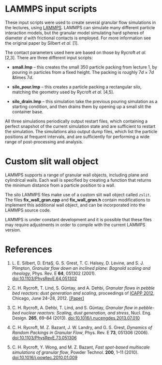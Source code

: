 # LAMMPS input scripts
These input scripts were used to create several granular flow simulations in
the lectures, using [LAMMPS](https://lammps.sandia.gov). LAMMPS can simulate
many different particle interaction models, but the granular model simulating
hard spheres of diameter *d* with frictional contacts is employed. For more
information see the original paper by Silbert *et al.* [1].

The contact parameters used here are based on those by Rycroft *et al.* [2,3].
There are three different input scripts:

- **small.lmp** – this creates the small 350 particle packing from lecture 1,
  by pouring in particles from a fixed height. The packing is roughly
  7*d* &times; 7*d* &times 7*d*.

- **silo_pour.lmp** – this creates a particle packing a rectangular silo,
  matching the geometry used by Rycroft *et al.* [4,5].

- **silo_drain.lmp** – this simulation take the previous pouring simulation as
  a starting condition, and then drains them by opening up a small slit the
  container base.

All three simulations periodically output restart files, which containing a
perfect snapshot of the current simulation state and are sufficient to
restart the simulation. The simulations also output dump files, which list the
particle positions at frequent intervals, and are sufficiently for performing a
wide range of post-processing and analysis.

# Custom slit wall object
LAMMPS supports a range of granular wall objects, including plane and
cylindrical walls. Each wall is specified by creating a function that returns
the minimum distance from a particle position to a wall.

The silo LAMMPS files make use of a custom slit wall object called `zslit`. The
files **fix_wall_gran.cpp** and **fix_wall_gran.h** contain modifications to
implement this additional wall object, and can be incorporated into the LAMMPS
source code.

LAMMPS is under constant development and it is possible that these files may
require adjustments in order to compile with the current LAMMPS version.

# References
1. L. E. Silbert, D. Erta&#350;, G. S. Grest, T. C. Halsey, D. Levine, and S.
   J. Plimpton, *Granular flow down an inclined plane: Bagnold scaling and
   rheology*, Phys. Rev. E **64**, 051302 (2001).
   [doi:10.1103/PhysRevE.64.051302](https://doi.org/10.1103/PhysRevE.64.051302)

2. C. H. Rycroft, T. Lind, S. G&uuml;ntay, and A. Dehbi, *Granular flows in
   pebble bed reactors: dust generation and scaling*, proceedings of [ICAPP
   2012](http://icapp.ans.org/), Chicago, June 24&#8211;28, 2012.
   [[Paper]](http://math.lbl.gov/~chr/papers/12328-final.pdf)

3. C. H. Rycroft, A. Dehbi, T. Lind, and S. G&uuml;ntay, *Granular flow in
   pebble-bed nuclear reactors: Scaling, dust generation, and stress*, Nucl.
   Eng. Design. **265**, 69–84 (2013).
   [doi:10.1016/j.nucengdes.2013.07.010](https://doi.org/10.1016/j.nucengdes.2013.07.010)

4. C. H. Rycroft, M. Z. Bazant, J. W. Landry, and G. S. Grest, *Dynamics of
   Random Packings in Granular Flow*, Phys. Rev. E **73**, 051306 (2006).
   [doi:10.1103/PhysRevE.73.051306](https://doi.org/10.1103/PhysRevE.73.051306)

5. C. H. Rycroft, Y. Wong, and M. Z. Bazant, *Fast spot-based multiscale
   simulations of granular flow*, Powder Technol. **200**, 1–11 (2010).
   [doi:10.1016/j.powtec.2010.01.009](https://doi.org/10.1016/j.powtec.2010.01.009)
